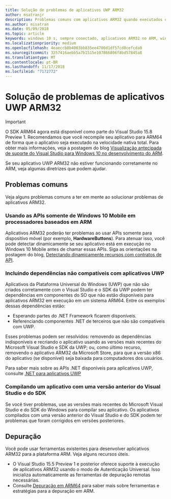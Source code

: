 ```yaml
---
title: Solução de problemas de aplicativos UWP ARM32
author: msatranjr
description: Problemas comuns com aplicativos ARM32 quando executados em ARM e como corrigi-los.
ms.author: misatran
ms.date: 05/09/2018
ms.topic: article
keywords: windows 10 s, sempre conectado, aplicativos ARM32 no ARM, windows 10 no ARM, solução de problemas
ms.localizationpriority: medium
ms.openlocfilehash: 4eaeccb8b4003bb835ee4700d1df57cd8cefcda0
ms.sourcegitcommit: 3257416aebb5a7b1515e107866806f8bd57845a8
ms.translationtype: MT
ms.contentlocale: pt-BR
ms.lasthandoff: 11/17/2018
ms.locfileid: "7172772"
---
```

# <a name="troubleshooting-arm32-uwp-apps"></a>Solução de problemas de aplicativos UWP ARM32
>[!IMPORTANT]
> O SDK ARM64 agora está disponível como parte do Visual Studio 15.8 Preview 1. Recomendamos que você recompile seu aplicativo para ARM64 de forma que o aplicativo seja executado na velocidade nativa total. Para obter mais informações, veja a postagem do blog [Visualização antecipada de suporte do Visual Studio para Windows 10 no desenvolvimento do ARM](https://blogs.windows.com/buildingapps/2018/05/08/visual-studio-support-for-windows-10-on-arm-development/).

Se seu aplicativo UWP ARM32 não estiver funcionando corretamente no ARM, veja algumas diretrizes que podem ajudar. 

## <a name="common-issues"></a>Problemas comuns
Veja alguns problemas comuns a ter em mente ao solucionar problemas de aplicativos ARM32.

### <a name="using-windows-10-mobile-only-apis-on-arm-based-processors"></a>Usando as APIs somente de Windows 10 Mobile em processadores baseados em ARM 
Aplicativos ARM32 poderão ter problemas ao usar APIs somente para dispositivo móvel (por exemplo, **HardwareButtons**). Para atenuar isso, você pode detectar dinamicamente se seu aplicativo está em execução no Windows 10 Mobile antes de chamar essas APIs. Siga as orientações na postagem do blog, [Detectando dinamicamente recursos com contratos de API](https://blogs.windows.com/buildingapps/2015/09/15/dynamically-detecting-features-with-api-contracts-10-by-10/).

### <a name="including-dependencies-not-supported-by-uwp-apps"></a>Incluindo dependências não compatíveis com aplicativos UWP
Aplicativos da Plataforma Universal do Windows (UWP) que não são criados corretamente com o Visual Studio e o SDK da UWP podem ter dependências em componentes do SO que não estão disponíveis para aplicativos ARM32 em execução em um sistema ARM64. Entre os exemplos dessas dependências estão:

- Esperando partes do .NET Framework ficarem disponíveis.
- Referenciando componentes .NET de terceiros que não são compatíveis com UWP.

Esses problemas podem ser resolvidos: removendo as dependências indisponíveis e recriando o aplicativo usando as versões mais recentes do Microsoft Visual Studio e SDK da UWP; ou, como último recurso, removendo o aplicativo ARM32 da Microsoft Store, para que a versão x86 do aplicativo (se disponível) seja baixada para computadores dos usuários. 

Para saber mais sobre as APIs .NET disponíveis para aplicativos UWP, consulte [.NET para aplicativos UWP](https://msdn.microsoft.com/library/windows/apps/mt185501.aspx)

### <a name="compiling-an-app-with-an-older-version-of-visual-studio-and-sdk"></a>Compilando um aplicativo com uma versão anterior do Visual Studio e do SDK
Se você tiver problemas, use as versões mais recentes do Microsoft Visual Studio e do SDK do Windows para compilar seu aplicativo. Os aplicativos compilados com uma versão anterior do Visual Studio e do SDK podem ter problemas que foram corrigidos em versões posteriores.

## <a name="debugging"></a>Depuração
Você pode usar ferramentas existentes para desenvolver aplicativos ARM32 para a plataforma ARM. Veja alguns recursos úteis.

- O Visual Studio 15.5 Preview 1 e posterior oferece suporte à execução de aplicativos ARM32 usando o modo de Autenticação Universal. Isso inicializa automaticamente as ferramentas de depuração remotas necessárias.
- Consulte [Depuração em ARM64](https://docs.microsoft.com/en-us/windows-hardware/drivers/debugger/debugging-arm64) para saber mais sobre ferramentas e estratégias para a depuração em ARM.